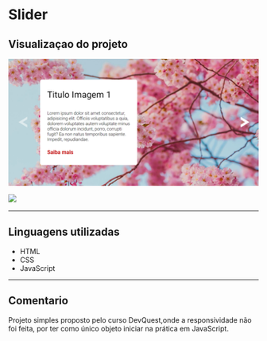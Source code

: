 # Slider

## Visualizaçao do projeto

[<img src="./src/design/imagem-projeto.png">](https://duardohenrique.github.io/slider/#)

[<img src="./src/design/gif-projeto.gif">](https://duardohenrique.github.io/slider/#)

<hr>

## Linguagens utilizadas
- HTML
- CSS
- JavaScript

<hr>

## Comentario

Projeto simples proposto pelo curso DevQuest,onde a responsividade não foi feita, por ter como único objeto iniciar na prática em JavaScript. 
